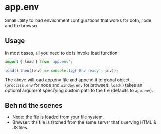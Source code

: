 # app.env

Small utility to load environment configurations that works for both, node and the browser.

## Usage

In most cases, all you need to do is invoke load function:
```javascript
import { load } from 'app.env';

load().then((env) => console.log('Env ready', env));
```
The above will load app.env file and append it to global object (`proccess.env` for node and `window.env` for browser).
`load()` takes an optional argument specifying custom path to the file (defaults to `app.env`).

## Behind the scenes
* Node: the file is loaded from your file system.
* Browser: the file is fetched from the same server that's serving HTML & JS files.
